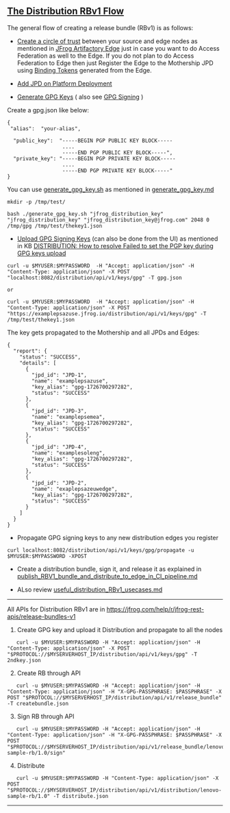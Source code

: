## [The Distribution RBv1 Flow](https://jfrog.com/help/r/jfrog-distribution-documentation/the-distribution-flow) 

The general flow of creating a release bundle (RBv1)  is as follows:
- [Create a circle of trust](https://jfrog.com/help/r/jfrog-platform-administration-documentation/how-to-establish-a-circle-of-trust) between your source and edge nodes as mentioned in [JFrog Artifactory Edge](https://jfrog.com/help/r/get-started-with-the-jfrog-platform/jfrog-artifactory-edge)  just in  case you want to do Access Federation as well to the Edge. If you do not plan to do Access Federation to Edge then just Register  the Edge to the Mothership JPD using [Binding Tokens](https://jfrog.com/help/r/jfrog-platform-administration-documentation/binding-tokens) generated from the Edge.  

- [Add JPD on Platform Deployment](https://jfrog.com/help/r/jfrog-platform-administration-documentation/managing-platform-deployments)
- [Generate GPG Keys](https://jfrog.com/help/r/jfrog-distribution-documentation/generate-gpg-keys) ( also see [GPG Signing](https://jfrog.com/help/r/jfrog-distribution-documentation/gpg-signing) )

Create a gpg.json like below:
```
{
 "alias":  "your-alias", 

  "public_key":  "-----BEGIN PGP PUBLIC KEY BLOCK-----
                  ....
                  -----END PGP PUBLIC KEY BLOCK-----",
  "private_key": "-----BEGIN PGP PRIVATE KEY BLOCK-----
                  ....
                  -----END PGP PRIVATE KEY BLOCK-----"
}
```

You can use [generate_gpg_key.sh](generate_gpg_key.sh) as mentioned in [generate_gpg_key.md](generate_gpg_key.md)

```
mkdir -p /tmp/test/

bash ./generate_gpg_key.sh "jfrog_distribution_key" "jfrog_distribution_key" "jfrog_distribution_key@jfrog.com" 2048 0 /tmp/gpg /tmp/test/thekey1.json

```

- [Upload GPG Signing Keys](https://jfrog.com/help/r/jfrog-rest-apis/upload-and-propagate-gpg-signing-keys-for-distribution) (can also be done from the UI) as  mentioned in KB [DISTRIBUTION: How to resolve Failed to set the PGP key during GPG keys upload](https://jfrog.com/help/r/distribution-how-to-resolve-failed-to-set-the-pgp-key-during-gpg-keys-upload)
``` 
curl -u $MYUSER:$MYPASSWORD  -H "Accept: application/json" -H "Content-Type: application/json" -X POST "localhost:8082/distribution/api/v1/keys/gpg" -T gpg.json

or

curl -u $MYUSER:$MYPASSWORD  -H "Accept: application/json" -H "Content-Type: application/json" -X POST "https://examplepsazuse.jfrog.io/distribution/api/v1/keys/gpg" -T /tmp/test/thekey1.json

```
The key gets propagated to the Mothership and all JPDs and Edges:
```
{
  "report": {
    "status": "SUCCESS",
    "details": [
      {
        "jpd_id": "JPD-1",
        "name": "examplepsazuse",
        "key_alias": "gpg-1726700297282",
        "status": "SUCCESS"
      },
      {
        "jpd_id": "JPD-3",
        "name": "examplepsemea",
        "key_alias": "gpg-1726700297282",
        "status": "SUCCESS"
      },
      {
        "jpd_id": "JPD-4",
        "name": "examplesoleng",
        "key_alias": "gpg-1726700297282",
        "status": "SUCCESS"
      },
      {
        "jpd_id": "JPD-2",
        "name": "exaplepsazeuwedge",
        "key_alias": "gpg-1726700297282",
        "status": "SUCCESS"
      }
    ]
  }
}
```
- Propagate GPG signing keys to any new  distribution edges you register
```
curl localhost:8082/distribution/api/v1/keys/gpg/propagate -u $MYUSER:$MYPASSWORD -XPOST
```
- Create a distribution bundle, sign it, and release it as explained in [publish_RBV1_bundle_and_distribute_to_edge_in_CI_pipeline.md](publish_RBV1_bundle_and_distribute_to_edge_in_CI_pipeline.md)

- ALso review [useful_distribution_RBv1_usecases.md](useful_distribution_RBv1_usecases.md)
---

All APIs for Distribution RBv1 are in https://jfrog.com/help/r/jfrog-rest-apis/release-bundles-v1

1. Create GPG key and upload it Distribution and propagate to all the nodes
```
   curl -u $MYUSER:$MYPASSWORD -H "Accept: application/json" -H "Content-Type: application/json" -X POST  "$PROTOCOL://$MYSERVERHOST_IP/distribution/api/v1/keys/gpg" -T 2ndkey.json
```
2. Create RB through API
```
   curl -u $MYUSER:$MYPASSWORD -H "Accept: application/json" -H "Content-Type: application/json" -H "X-GPG-PASSPHRASE: $PASSPHRASE" -X POST "$PROTOCOL://$MYSERVERHOST_IP/distribution/api/v1/release_bundle" -T createbundle.json
```
3. Sign RB through API
```
   curl -u $MYUSER:$MYPASSWORD -H "Accept: application/json" -H "Content-Type: application/json" -H "X-GPG-PASSPHRASE: $PASSPHRASE" -X POST "$PROTOCOL://$MYSERVERHOST_IP/distribution/api/v1/release_bundle/lenovo-sample-rb/1.0/sign"
```
4. Distribute
```
   curl -u $MYUSER:$MYPASSWORD -H "Content-Type: application/json" -X POST "$PROTOCOL://$MYSERVERHOST_IP/distribution/api/v1/distribution/lenovo-sample-rb/1.0" -T distribute.json
```
---

